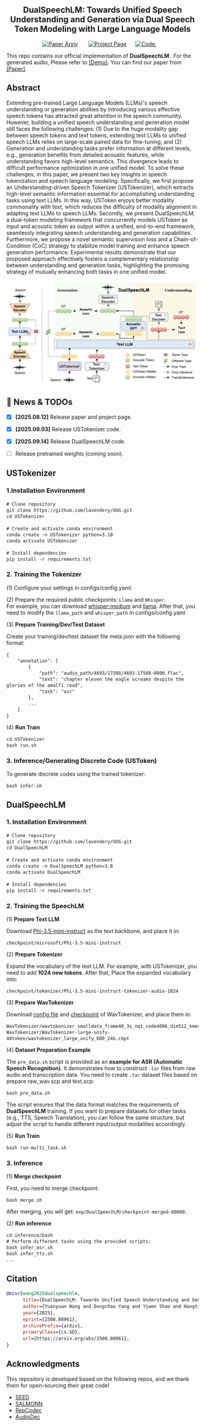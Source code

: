<p align="center">

  <h2 align="center"> DualSpeechLM: Towards Unified Speech Understanding and Generation via Dual Speech Token Modeling with Large Language Models </h2>
  <p align="center">
        <a href="https://arxiv.org/abs/2508.08961">
        <img src='https://img.shields.io/badge/arXiv-red' alt='Paper Arxiv'></a> &nbsp; &nbsp;  &nbsp; 
        <a href='https://lavendery.github.io/Unified-Understanding-and-Generalization-Demo/'>
        <img src='https://img.shields.io/badge/Project_Page-green' alt='Project Page'></a> &nbsp;&nbsp; &nbsp; 
        <a href="https://github.com/lavendery/UUG">
          <img src="https://img.shields.io/badge/Code-black?logo=github&logoColor=white" alt="Code">
        </a>&nbsp;&nbsp; &nbsp; 
  </p>
    </p>

This repo contains our official implementation of <strong> DualSpeechLM </strong>. For the generated audio, Please refer to [[Demo]](https://lavendery.github.io/Unified-Understanding-and-Generalization-Demo/). You can find our paper from [[Paper]](https://arxiv.org/abs/2508.08961).

## Abstract
Extending pre-trained Large Language Models (LLMs)'s speech understanding or generation abilities by introducing various effective speech tokens has attracted great attention in the speech community. However, building a unified speech understanding and generation model still faces the following challenges: (1) Due to the huge modality gap between speech tokens and text tokens, extending text LLMs to unified speech LLMs relies on large-scale paired data for fine-tuning, and (2) Generation and understanding tasks prefer information at different levels, e.g., generation benefits from detailed acoustic features, while understanding favors high-level semantics. This divergence leads to difficult performance optimization in one unified model. To solve these challenges, in this paper, we present two key insights in speech tokenization and speech language modeling. Specifically, we first propose an Understanding-driven Speech Tokenizer (USTokenizer), which extracts high-level semantic information essential for accomplishing understanding tasks using text LLMs. In this way, USToken enjoys better modality commonality with text, which reduces the difficulty of modality alignment in adapting text LLMs to speech LLMs. Secondly, we present DualSpeechLM, a dual-token modeling framework that concurrently models USToken as input and acoustic token as output within a unified, end-to-end framework, seamlessly integrating speech understanding and generation capabilities. Furthermore, we propose a novel semantic supervision loss and a Chain-of-Condition (CoC) strategy to stabilize model training and enhance speech generation performance. Experimental results demonstrate that our proposed approach effectively fosters a complementary relationship between understanding and generation tasks, highlighting the promising strategy of mutually enhancing both tasks in one unified model.
<p align="center">
<!-- <img src="figs/USTokenizer.png"/> -->
<img src="figs/DualSpeechLM.png"/>
</p>

## 📣 News & TODOs
- [x] **[2025.08.12]** Release paper and project page.
- [x] **[2025.09.03]** Release USTokenizer code.
- [x] **[2025.09.14]** Release DualSpeechLM code.
- [ ] Release pretrained weights (coming soon).


## USTokenizer
### 1.Installation Environment
```
# Clone repository
git clone https://github.com/lavendery/UUG.git
cd USTokenizer

# Create and activate conda environment
conda create -n USTokenizer python=3.10
conda activate USTokenizer

# Install dependencies
pip install -r requirements.txt
```
### 2. Training the Tokenizer
(1) Configure your settings in configs/config.yaml.

(2) Prepare the required public checkpoints: `Llama` and `Whisper`.  
For example, you can download [whisper-medium](https://huggingface.co/openai/whisper-medium) and [llama](https://huggingface.co/meta-llama/Llama-3.2-3B).
After that, you need to modify the `llama_path` and `whisper_path` in configs/config.yaml

(3) **Prepare Training/Dev/Test Dataset**

Create your training/dev/test dataset file meta.json with the following format:
```
{
    "annotation": [
        {
            "path": "audio_path/4693/17508/4693-17508-0000.flac",
            "text": "chapter eleven the eagle screams despite the glories of the amalfi road",
            "task": "asr"
        },
        ...
    ]
}
```
(4) **Run Train**
```
cd USTokenizer
bash run.sh
```

### 3. Inference/Generating Discrete Code (USToken)
To generate discrete codes using the trained tokenizer:
```
bash infer.sh
```

## DualSpeechLM
### 1. Installation Environment
```
# Clone repository
git clone https://github.com/lavendery/UUG.git
cd DualSpeechLM

# Create and activate conda environment
conda create -n DualSpeechLM python=3.8
conda activate DualSpeechLM

# Install dependencies
pip install -r requirements.txt
```
### 2. Training the SpeechLM
(1) **Prepare Text LLM**

Download [Phi-3.5-mini-instruct](https://huggingface.co/microsoft/Phi-3.5-mini-instruct) as the text backbone, and place it in:
```
checkpoint/microsoft/Phi-3.5-mini-instruct
```

(2) **Prepare Tokenizer**

Expand the vocabulary of the text LLM. For example, with USTokenizer, you need to add **1024 new tokens**.
After that, Place the expanded vocabulary into:
```
checkpoint/tokenizer/Phi-3.5-mini-instruct-tokenizer-audio-1024
```

(3) **Prepare WavTokenizer**

Download [config file](https://github.com/jishengpeng/WavTokenizer/tree/main/configs) and [checkpoint](https://huggingface.co/novateur/WavTokenizer-large-unify-40token) of WavTokenizer, and place them in: 
```
WavTokenizer/wavtokenizer_smalldata_frame40_3s_nq1_code4096_dim512_kmeans200_attn.yaml
WavTokenizer/WavTokenizer-large-unify-40token/wavtokenizer_large_unify_600_24k.ckpt
```

(4) **Dataset Preparation Example**

The `pre_data.sh` script is provided as an **example for ASR (Automatic Speech Recognition)**.
It demonstrates how to construct `.tar` files from raw audio and transcription data.
You need to create `.tar` dataset files based on prepare raw_wav.scp and text.scp:
```
bash pre_data.sh
```

The script ensures that the data format matches the requirements of **DualSpeechLM** training.
If you want to prepare datasets for other tasks (e.g., TTS, Speech Translation), you can follow the same structure, but adjust the script to handle different input/output modalities accordingly.

(5) **Run Train**
```
bash run-multi_task.sh
```

### 3. Inference
(1) **Merge checkpoint**

First, you need to merge checkpoint:
```
bash merge.sh
```
After merging, you will get: `exp/DualSpeechLM/checkpoint-merged-60000.`

(2) **Run inference**

```
cd inference/bash
# Perform different tasks using the provided scripts:
bash infer_asr.sh
bash infer_tts.sh
...
```

## Citation
```bibtex
@misc{wang2025dualspeechlm,
      title={DualSpeechLM: Towards Unified Speech Understanding and Generation via Dual Speech Token Modeling with Large Language Models}, 
      author={Yuanyuan Wang and Dongchao Yang and Yiwen Shao and Hangting Chen and Jiankun Zhao and Zhiyong Wu and Helen Meng and Xixin Wu},
      year={2025},
      eprint={2508.08961},
      archivePrefix={arXiv},
      primaryClass={cs.SD},
      url={https://arxiv.org/abs/2508.08961}, 
}
```

## Acknowledgments
This repository is developed based on the following repos, and we thank them for open-sourcing their great code!
* [SEED](https://github.com/AILab-CVC/SEED)
* [SALMONN](https://github.com/bytedance/SALMONN/tree/salmonn)
* [RepCodec](https://github.com/mct10/RepCodec)
* [AudioDec](https://github.com/facebookresearch/AudioDec/tree/main)
